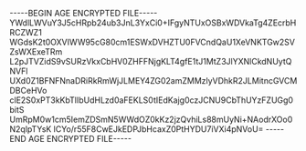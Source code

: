 -----BEGIN AGE ENCRYPTED FILE-----
YWdlLWVuY3J5cHRpb24ub3JnL3YxCi0+IFgyNTUxOSBxWDVkaTg4ZEcrbHRCZWZ1
WGdsK2t0OXVIWW95cG80cm1ESWxDVHZTU0FVCndQaU1XeVNKTGw2SVZsWXExeTRm
L2pJTVZidS9vSURzVkxCbHV0ZHFFNjgKLT4gfE1tJ1MtZ3JlYXNlCkdNUytQNVFl
UXd0Z1BFNFNnaDRiRkRmWjJLMEY4ZG02amZMMzlyVDhkR2JLMitncGVCMDBCeHVo
clE2S0xPT3kKbTlIbUdHLzd0aFEKLS0tIEdKajg0czJCNU9CbThUYzFZUGg0bitS
UmRpM0w1cm5IemZDSmN5WWdOZ0kKz2jzQvhiLs88mUyNi+NAodrXOo0N2qlpTYsK
lCYo/r55F8CwEJkEDPJbHcaxZ0PtHYDU7iVXi4pNVoU=
-----END AGE ENCRYPTED FILE-----
